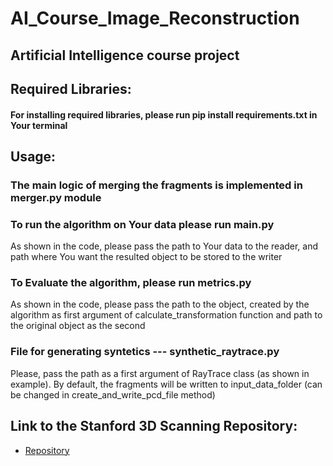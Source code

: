 # AI_Course_Image_Reconstruction
## Artificial Intelligence course project

## Required Libraries:

#### For installing required libraries, please run pip install requirements.txt in Your terminal


## Usage:

### The main logic of merging the fragments is implemented in merger.py module

### To run the algorithm on Your data please run main.py
As shown in the code, please pass the path to Your data to the reader, and path where You want the resulted object to be stored to the writer


### To Evaluate the algorithm, please run metrics.py
As shown in the code, please pass the path to the object, created by the algorithm as first argument of calculate_transformation function and path to the original object as the second

### File for generating syntetics --- synthetic_raytrace.py
Please, pass the path as a first argument of RayTrace class (as shown in example). By default, the fragments will be written to input_data_folder (can be changed in create_and_write_pcd_file method)

## Link to the Stanford 3D Scanning Repository:
- [Repository](http://graphics.stanford.edu/data/3Dscanrep/)

